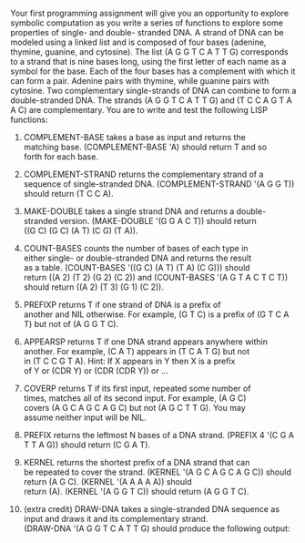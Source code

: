 Your first programming assignment will give you an 
opportunity to explore symbolic computation as you write a series 
of functions to explore some properties of single- and double-
stranded DNA. A strand of DNA can be modeled using a linked list 
and is composed of four bases (adenine, thymine, guanine, and 
cytosine). The list (A G G T C A T T G) corresponds to a strand 
that is nine bases long, using the first letter of each name as a 
symbol for the base. Each of the four bases has a complement with 
which it can form a pair. Adenine pairs with thymine, while 
guanine pairs with cytosine. Two complementary single-strands of 
DNA can combine to form a double-stranded DNA. The strands (A G G 
T C A T T G) and (T C C A G T A A C) are complementary. You are 
to write and test the following LISP functions:
 
  1. COMPLEMENT-BASE takes a base as input and returns the      
     matching base. (COMPLEMENT-BASE 'A) should return T and so      
     forth for each base.
 
  2. COMPLEMENT-STRAND returns the complementary strand of a      
     sequence of single-stranded DNA. (COMPLEMENT-STRAND '(A G G T)) 
     should return (T C C A).
 
  3. MAKE-DOUBLE takes a single strand DNA and returns a double-     
     stranded version. (MAKE-DOUBLE '(G G A C T)) should return      
     ((G C) (G C) (A T) (C G) (T A)).
 
  4. COUNT-BASES counts the number of bases of each type in      
     either single- or double-stranded DNA and returns the result      
     as a table. (COUNT-BASES '((G C) (A T) (T A) (C G))) should      
     return ((A 2) (T 2) (G 2) (C 2)) and 
     (COUNT-BASES '(A G T A C T C T)) should return 
     ((A 2) (T 3) (G 1) (C 2)).
 
  5. PREFIXP returns T if one strand of DNA is a prefix of      
     another and NIL otherwise. For example, (G T C) is a prefix 
     of (G T C A T) but not of (A G G T C).
 
  6. APPEARSP returns T if one DNA strand appears anywhere within      
     another. For example, (C A T) appears in (T C A T G) but not      
     in (T C C G T A). Hint: If X appears in Y then X is a prefix      
     of Y or (CDR Y) or (CDR (CDR Y)) or ...
 
  7. COVERP returns T if its first input, repeated some number of      
     times, matches all of its second input. For example, (A G C)      
     covers (A G C A G C A G C) but not (A G C T T G). You may      
     assume neither input will be NIL.
 
  8. PREFIX returns the leftmost N bases of a DNA strand. 
     (PREFIX 4 '(C G A T T A G)) should return (C G A T).
 
  9. KERNEL returns the shortest prefix of a DNA strand that can      
     be repeated to cover the strand. (KERNEL '(A G C A G C A G C)) 
     should return (A G C). (KERNEL '(A A A A A)) should      
     return (A). (KERNEL '(A G G T C)) should return (A G G T C).           
 
 10.  (extra credit) DRAW-DNA  takes a single-stranded DNA sequence 
      as input and draws it and its complementary strand.  
      (DRAW-DNA '(A G G T C A T T G) should produce the following 
      output:

